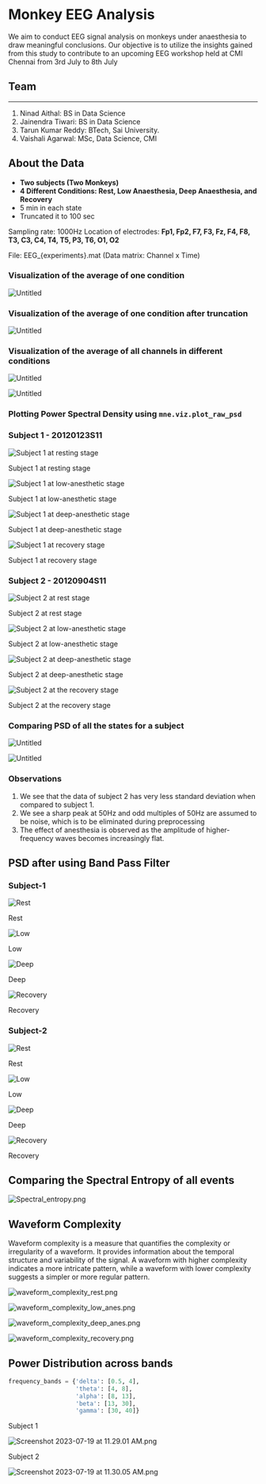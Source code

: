 # Monkey EEG Analysis

We aim to conduct EEG signal analysis on monkeys under anaesthesia to draw meaningful conclusions. Our objective is to utilize the insights gained from this study to contribute to an upcoming EEG workshop held at CMI Chennai from 3rd July to 8th July

## Team

---

1. Ninad Aithal: BS in Data Science
2. Jainendra Tiwari: BS in Data Science
3. Tarun Kumar Reddy: BTech, Sai University. 
4. Vaishali Agarwal: MSc, Data Science, CMI

## About the Data

- **Two subjects (Two Monkeys)**
- **4 Different Conditions: Rest, Low Anaesthesia, Deep Anaesthesia, and Recovery**
- 5 min in each state
- Truncated it to 100 sec

Sampling rate:  1000Hz
Location of electrodes: **Fp1, Fp2, F7, F3, Fz, F4, F8, T3, C3, C4, T4, T5, P3, T6, O1, O2** 

File: EEG_{experiments}.mat (Data matrix: Channel x Time)

### Visualization of the average of one condition

![Untitled](Monkey%20EEG%20Analysis/Untitled.png)

### Visualization of the average of one condition after truncation

![Untitled](Monkey%20EEG%20Analysis/Untitled%201.png)

### Visualization of the average of all channels in different conditions

![Untitled](Monkey%20EEG%20Analysis/Untitled%202.png)

![Untitled](Monkey%20EEG%20Analysis/Untitled%203.png)

### Plotting Power Spectral Density using `mne.viz.plot_raw_psd`

### Subject 1 - 20120123S11

![Subject 1 at resting stage](Monkey%20EEG%20Analysis/psd_plot_rest_0.png)

Subject 1 at resting stage

![Subject 1 at low-anesthetic stage](Monkey%20EEG%20Analysis/psd_plot_low-anesthetic_0.png)

Subject 1 at low-anesthetic stage

![Subject 1 at deep-anesthetic stage](Monkey%20EEG%20Analysis/psd_plot_deep-anesthetic_0.png)

Subject 1 at deep-anesthetic stage

![Subject 1 at recovery stage](Monkey%20EEG%20Analysis/psd_plot_recovery_0.png)

Subject 1 at recovery stage

### Subject 2 - 20120904S11

![Subject 2 at rest stage](Monkey%20EEG%20Analysis/psd_plot_rest_1.png)

Subject 2 at rest stage

![Subject 2 at low-anesthetic stage](Monkey%20EEG%20Analysis/filtered_psd_plot_low-anesthetic_1.png)

Subject 2 at low-anesthetic stage

![Subject 2 at deep-anesthetic stage](Monkey%20EEG%20Analysis/psd_plot_deep-anesthetic_1.png)

Subject 2 at deep-anesthetic stage

![Subject 2 at the recovery stage](Monkey%20EEG%20Analysis/psd_plot_recovery_1.png)

Subject 2 at the recovery stage

### Comparing PSD of all the states for a subject

![Untitled](Monkey%20EEG%20Analysis/Untitled%204.png)

![Untitled](Monkey%20EEG%20Analysis/Untitled%205.png)

### Observations

1. We see that the data of subject 2 has very less standard deviation when compared to subject 1. 
2. We see a sharp peak at 50Hz and odd multiples of 50Hz are assumed to be noise, which is to be eliminated during preprocessing
3. The effect of anesthesia is observed as the amplitude of higher-frequency waves becomes increasingly flat.

## PSD after using Band Pass Filter

### Subject-1

![Rest](Monkey%20EEG%20Analysis/filtered_psd_plot_rest_0.png)

Rest

![Low](Monkey%20EEG%20Analysis/filtered_psd_plot_low-anesthetic_0.png)

Low

![Deep](Monkey%20EEG%20Analysis/filtered_psd_plot_deep-anesthetic_0.png)

Deep

![Recovery](Monkey%20EEG%20Analysis/filtered_psd_plot_recovery_0.png)

Recovery

### Subject-2

![Rest](Monkey%20EEG%20Analysis/filtered_psd_plot_rest_1.png)

Rest

![Low](Monkey%20EEG%20Analysis/filtered_psd_plot_low-anesthetic_1%201.png)

Low

![Deep](Monkey%20EEG%20Analysis/filtered_psd_plot_deep-anesthetic_1.png)

Deep

![Recovery ](Monkey%20EEG%20Analysis/filtered_psd_plot_recovery_1.png)

Recovery 

## Comparing the Spectral Entropy of all events

![Spectral_entropy.png](Monkey%20EEG%20Analysis/Spectral_entropy.png)

## Waveform Complexity

Waveform complexity is a measure that quantifies the complexity or irregularity of a waveform. It provides information about the temporal structure and variability of the signal. A waveform with higher complexity indicates a more intricate pattern, while a waveform with lower complexity suggests a simpler or more regular pattern.

![waveform_complexity_rest.png](Monkey%20EEG%20Analysis/waveform_complexity_rest.png)

![waveform_complexity_low_anes.png](Monkey%20EEG%20Analysis/waveform_complexity_low_anes.png)

![waveform_complexity_deep_anes.png](Monkey%20EEG%20Analysis/waveform_complexity_deep_anes.png)

![waveform_complexity_recovery.png](Monkey%20EEG%20Analysis/waveform_complexity_recovery.png)

## Power Distribution across bands

```python
frequency_bands = {'delta': [0.5, 4],
                   'theta': [4, 8],
                   'alpha': [8, 13],
                   'beta': [13, 30],
                   'gamma': [30, 40]}
```

Subject 1

![Screenshot 2023-07-19 at 11.29.01 AM.png](Monkey%20EEG%20Analysis/Screenshot_2023-07-19_at_11.29.01_AM.png)

Subject 2

![Screenshot 2023-07-19 at 11.30.05 AM.png](Monkey%20EEG%20Analysis/Screenshot_2023-07-19_at_11.30.05_AM.png)
